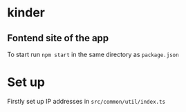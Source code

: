 # kinder
## Fontend site of the app
To start run `npm start` in the same directory as `package.json`

# Set up
Firstly set up IP addresses in `src/common/util/index.ts`